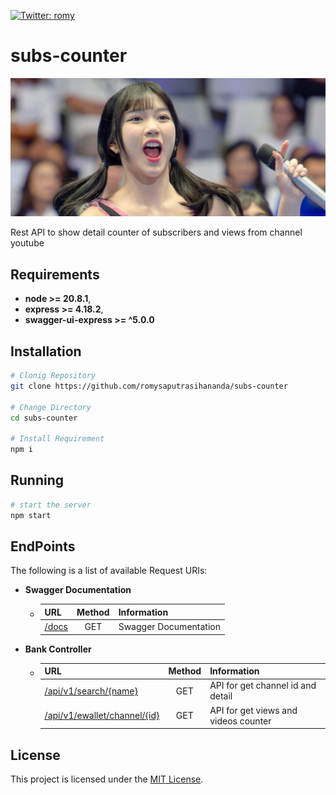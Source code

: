 [![Twitter: romy](https://img.shields.io/twitter/follow/RomySihananda)](https://twitter.com/RomySihananda)

# subs-counter

![](https://raw.githubusercontent.com/RomySaputraSihananda/RomySaputraSihananda/main/images/GCKXb5GaYAAiux0.jpg)

Rest API to show detail counter of subscribers and views from channel youtube

## Requirements

- **node >= 20.8.1**,
- **express >= 4.18.2**,
- **swagger-ui-express >= ^5.0.0**

## Installation

```sh
# Clonig Repository
git clone https://github.com/romysaputrasihananda/subs-counter

# Change Directory
cd subs-counter

# Install Requirement
npm i
```

## Running

```sh
# start the server
npm start
```

## EndPoints

The following is a list of available Request URIs:

- **Swagger Documentation**

  - | URL                                 | Method | Information           |
    | :---------------------------------- | :----: | :-------------------- |
    | [/docs](http://localhost:4444/docs) |  GET   | Swagger Documentation |

- **Bank Controller**

  - | URL                                                                       | Method | Information                          |
    | :------------------------------------------------------------------------ | :----: | :----------------------------------- |
    | [/api/v1/search/{name}](http://localhost:4444/api/v1/search/{name})       |  GET   | API for get channel id and detail    |
    | [/api/v1/ewallet/channel/{id}](http://localhost:4444/api/v1/channel/{id}) |  GET   | API for get views and videos counter |

## License

This project is licensed under the [MIT License](LICENSE).

